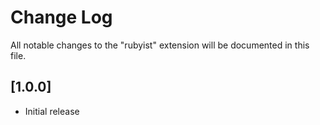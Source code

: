 # Change Log

All notable changes to the "rubyist" extension will be documented in this file.

## [1.0.0]

- Initial release
